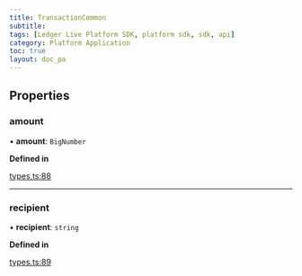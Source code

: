 ```yaml
---
title: TransactionCommon
subtitle:
tags: [Ledger Live Platform SDK, platform sdk, sdk, api]
category: Platform Application
toc: true
layout: doc_pa
---
```




## Properties

### amount

• **amount**: `BigNumber`

**Defined in**

[types.ts:88](https://github.com/LedgerHQ/ledger-live-platform-sdk/blob/248c4d7/src/types.ts#L88)

___

### recipient

• **recipient**: `string`

**Defined in**

[types.ts:89](https://github.com/LedgerHQ/ledger-live-platform-sdk/blob/248c4d7/src/types.ts#L89)
